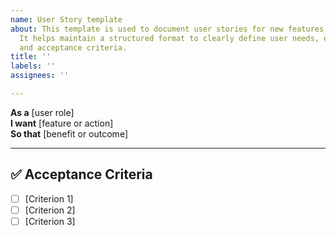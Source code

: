 ```yaml
---
name: User Story template
about: This template is used to document user stories for new features or enhancements.
  It helps maintain a structured format to clearly define user needs, expected functionality,
  and acceptance criteria.
title: ''
labels: ''
assignees: ''

---
```


**As a** [user role]  
**I want** [feature or action]  
**So that** [benefit or outcome]  

---

## ✅ Acceptance Criteria  
- [ ] [Criterion 1]  
- [ ] [Criterion 2]  
- [ ] [Criterion 3]
